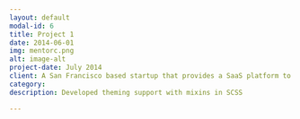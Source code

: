 ```yaml
---
layout: default
modal-id: 6
title: Project 1
date: 2014-06-01
img: mentorc.png
alt: image-alt
project-date: July 2014
client: A San Francisco based startup that provides a SaaS platform to connect entrepreneurs and employees with relevant subject-matter experts.
category: 
description: Developed theming support with mixins in SCSS

---
```


